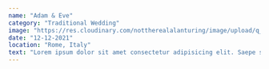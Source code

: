 ```yaml
---
name: "Adam & Eve"
category: "Traditional Wedding"
image: "https://res.cloudinary.com/nottherealalanturing/image/upload/q_67/v1625838421/static/wedding_7_pl9roh.webp"
date: "12-12-2021"
location: "Rome, Italy"
text: "Lorem ipsum dolor sit amet consectetur adipisicing elit. Saepe sunt odio fugiat voluptas sed delectus laudantium natus nulla, quasi voluptates nihil, cupiditate labore perspiciatis, beatae vitae harum possimus molestias dolorum."
---
```

